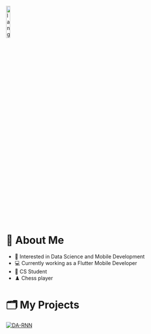 <p align="left"><img width=15%" src="https://github.com/alansmathew/alansmathew/raw/master/lang.gif" alt="lang image here" /></p>


# 👋 About Me
  
- 👀 Interested in Data Science and Mobile Development
- 💻 Currently working as a Flutter Mobile Developer
- 📝 CS Student
- ♟️ Chess player

# 🗂️ My Projects
  
  <a href="https://github.com/vadimlee33/Titanic-Survival-Prediction">
  <img align="center" src="https://github-readme-stats.vercel.app/api/pin/?username=vadimlee33&repo=Titanic-Survival-Prediction&show_icons=true&line_height=27&title_color=6aa6f8&text_color=8a919a&icon_color=6aa6f8&bg_color=22272e" alt="DA-RNN" />
</a>

<!---
vadimlee33/vadimlee33 is a ✨ special ✨ repository because its `README.md` (this file) appears on your GitHub profile.
You can click the Preview link to take a look at your changes.
--->


